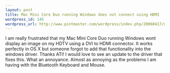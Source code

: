 ```yaml
--- 
layout: post
title: Mac Mini Core Duo running Windows does not connect using HDMI
wordpress_id: 145
wordpress_url: http://www.pintmaster.com/wordpress/index.php/20060417/mac-mini-core-duo-running-windows-does-not-connect-using-hdmi/
---
```

I am really frustrated that my Mac Mini Core Duo running Windows wont display an image on my HDTV using a DVI to HDMI connector. It works perfectly in OS X but someone forgot to add that functionality into the windows driver. Thanks ATI! I would love to see an update to the driver that fixes this. What an annoyance. Almost as annoying as the problems I am having with the Bluetooth Keyboard and Mouse.
